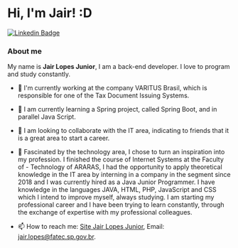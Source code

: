# Hi, I'm Jair! :D

[![Linkedin Badge](https://img.shields.io/badge/-LinkedIn-blue?style=flat-square&logo=Linkedin&logoColor=white&link=https://www.linkedin.com/in/jairlopesjunior/)](https://www.linkedin.com/in/jair-lopes-1a73211a2/)

### About me

My name is <b>Jair Lopes Junior</b>, I am a back-end developer. I love to program and study constantly.

- 🔭 I'm currently working at the company VARITUS Brasil, which is responsible for one of the Tax Document Issuing Systems.

- 🌱 I am currently learning a Spring project, called Spring Boot, and in parallel Java Script.

- 👯 I am looking to collaborate with the IT area, indicating to friends that it is a great area to start a career.

- 💬 Fascinated by the technology area, I chose to turn an inspiration into my profession. I finished the course of Internet Systems at the Faculty of - Technology of ARARAS, I had the opportunity to apply theoretical knowledge in the IT area by interning in a company in the segment since 2018 and I was currently hired as a Java Junior Programmer. I have knowledge in the languages ​​JAVA, HTML, PHP, JavaScript and CSS which I intend to improve myself, always studying. I am starting my professional career and I have been trying to learn constantly, through the exchange of expertise with my professional colleagues.

- 📫 How to reach me: <a href="http://jairlopesjr.000webhostapp.com/">Site Jair Lopes Junior</a>, Email: jair.lopes@fatec.sp.gov.br.
